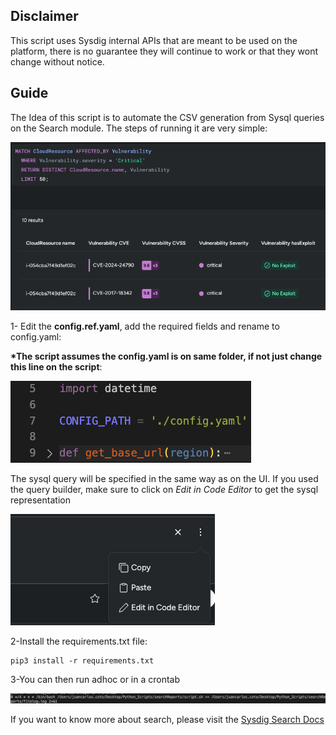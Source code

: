 ## Disclaimer

This script uses Sysdig internal APIs that are meant to be used on the platform, there is no guarantee they will continue to work or that they wont change without notice. 

## Guide

The Idea of this script is to automate the CSV generation from Sysql queries on the Search module. The steps of running it are very simple:

![](imgs/s_report_view.png)

1- Edit the __config.ref.yaml__, add the required fields and rename to config.yaml:


__*The script assumes the config.yaml is on same folder, if not just change this line on the script__:

![](imgs/codeline.png)


The sysql query will be specified in the same way as on the UI. If you used the query builder, make sure to click on _Edit in Code Editor_ to get the sysql representation

![](imgs/query_builder.png)


2-Install the requirements.txt file:

```
pip3 install -r requirements.txt
```

3-You can then run adhoc or in a crontab

![](imgs/crontab.png)


If you want to know more about search, please visit the [Sysdig Search Docs](https://docs.sysdig.com/en/sysdig-secure/search/)
